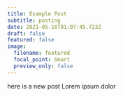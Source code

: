 ```yaml
---
title: Example Post
subtitle: posting
date: 2021-05-16T01:07:45.723Z
draft: false
featured: false
image:
  filename: featured
  focal_point: Smart
  preview_only: false
---
```

here is a new post Lorem ipsum dolor
